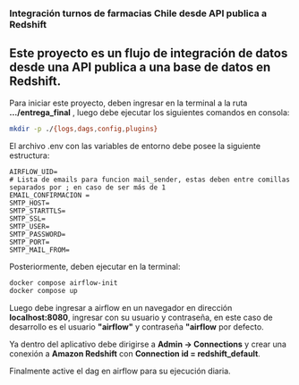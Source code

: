 ### Integración turnos de farmacias Chile desde API publica a Redshift

## Este proyecto es un flujo de integración de datos desde una API publica a una base de datos en Redshift.

Para iniciar este proyecto, deben ingresar en la terminal a la ruta **.../entrega_final** , luego debe ejecutar los siguientes comandos en consola:

``` bash
mkdir -p ./{logs,dags,config,plugins}
```

El archivo .env con las variables de entorno debe posee la siguiente estructura:

```
AIRFLOW_UID= 
# Lista de emails para funcion mail_sender, estas deben entre comillas separados por ; en caso de ser más de 1
EMAIL_CONFIRMACION =
SMTP_HOST=
SMTP_STARTTLS= 
SMTP_SSL= 
SMTP_USER= 
SMTP_PASSWORD= 
SMTP_PORT= 
SMTP_MAIL_FROM= 
```

Posteriormente, deben ejecutar en la terminal:

``` bash
docker compose airflow-init
docker compose up
```

Luego debe ingresar a airflow en un navegador en dirección **localhost:8080**, ingresar con su usuario y contraseña, en este caso de desarrollo es el usuario **"airflow"** y contraseña **"airflow** por defecto.

Ya dentro del aplicativo debe dirigirse a **Admin -> Connections** y crear una conexión a **Amazon Redshift** con 
**Connection id = redshift_default**.

Finalmente active el dag en airflow para su ejecución diaria.